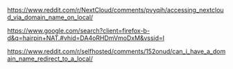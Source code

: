 https://www.reddit.com/r/NextCloud/comments/pvyqih/accessing_nextcloud_via_domain_name_on_local/


https://www.google.com/search?client=firefox-b-d&q=hairpin+NAT.#vhid=DA4oRHDmVmoDxM&vssid=l


https://www.reddit.com/r/selfhosted/comments/152onud/can_i_have_a_domain_name_redirect_to_a_local/
